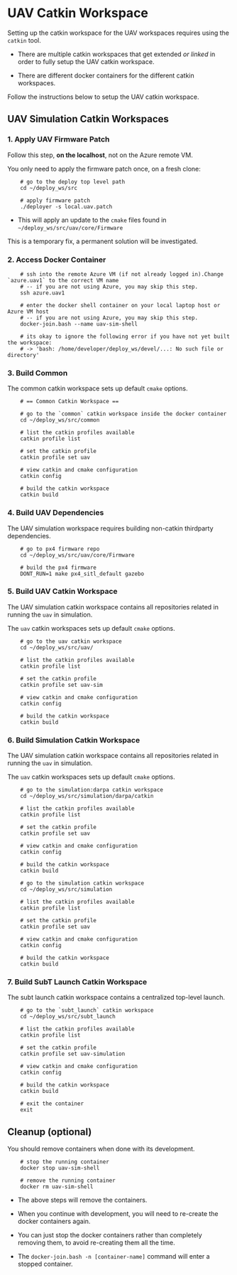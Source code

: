 # UAV Catkin Workspace

Setting up the catkin workspace for the UAV workspaces requires using the `catkin` tool.

- There are multiple catkin workspaces that get extended *or linked* in order to fully setup the UAV catkin workspace.

- There are different docker containers for the different catkin workspaces.

Follow the instructions below to setup the UAV catkin workspace.

## UAV Simulation Catkin Workspaces

### 1. Apply UAV Firmware Patch

Follow this step, **on the localhost**, not on the Azure remote VM.

You only need to apply the firmware patch once, on a fresh clone:

        # go to the deploy top level path
        cd ~/deploy_ws/src

        # apply firmware patch
        ./deployer -s local.uav.patch

- This will apply an update to the `cmake` files found in `~/deploy_ws/src/uav/core/Firmware`

This is a temporary fix, a permanent solution will be investigated.

### 2. Access Docker Container

        # ssh into the remote Azure VM (if not already logged in).Change `azure.uav1` to the correct VM name
        # -- if you are not using Azure, you may skip this step.
        ssh azure.uav1

        # enter the docker shell container on your local laptop host or Azure VM host
        # -- if you are not using Azure, you may skip this step.
        docker-join.bash --name uav-sim-shell

        # its okay to ignore the following error if you have not yet built the workspace:
        # -> 'bash: /home/developer/deploy_ws/devel/...: No such file or directory'

### 3. Build Common

The common catkin workspace sets up default `cmake` options.

        # == Common Catkin Workspace ==

        # go to the `common` catkin workspace inside the docker container
        cd ~/deploy_ws/src/common

        # list the catkin profiles available
        catkin profile list

        # set the catkin profile
        catkin profile set uav

        # view catkin and cmake configuration
        catkin config

        # build the catkin workspace
        catkin build

### 4. Build UAV Dependencies

The UAV simulation workspace requires building non-catkin thirdparty dependencies.

        # go to px4 firmware repo
        cd ~/deploy_ws/src/uav/core/Firmware

        # build the px4 firmware
        DONT_RUN=1 make px4_sitl_default gazebo

### 5. Build UAV Catkin Workspace

The UAV simulation catkin workspace contains all repositories related in running the `uav` in simulation.

The `uav` catkin workspaces sets up default `cmake` options.

        # go to the uav catkin workspace
        cd ~/deploy_ws/src/uav/

        # list the catkin profiles available
        catkin profile list

        # set the catkin profile
        catkin profile set uav-sim

        # view catkin and cmake configuration
        catkin config

        # build the catkin workspace
        catkin build

### 6. Build Simulation Catkin Workspace

The UAV simulation catkin workspace contains all repositories related in running the `uav` in simulation.

The `uav` catkin workspaces sets up default `cmake` options.

        # go to the simulation:darpa catkin workspace
        cd ~/deploy_ws/src/simulation/darpa/catkin

        # list the catkin profiles available
        catkin profile list

        # set the catkin profile
        catkin profile set uav

        # view catkin and cmake configuration
        catkin config

        # build the catkin workspace
        catkin build

        # go to the simulation catkin workspace
        cd ~/deploy_ws/src/simulation

        # list the catkin profiles available
        catkin profile list

        # set the catkin profile
        catkin profile set uav

        # view catkin and cmake configuration
        catkin config

        # build the catkin workspace
        catkin build

### 7. Build SubT Launch Catkin Workspace

The subt launch catkin workspace contains a centralized top-level launch.

        # go to the `subt_launch` catkin workspace
        cd ~/deploy_ws/src/subt_launch

        # list the catkin profiles available
        catkin profile list

        # set the catkin profile
        catkin profile set uav-simulation

        # view catkin and cmake configuration
        catkin config

        # build the catkin workspace
        catkin build

        # exit the container
        exit

## Cleanup (optional)

You should remove containers when done with its development.

        # stop the running container
        docker stop uav-sim-shell

        # remove the running container
        docker rm uav-sim-shell

- The above steps will remove the containers.

- When you continue with development, you will need to re-create the docker containers again.

- You can just stop the docker containers rather than completely removing them, to avoid re-creating them all the time.

- The `docker-join.bash -n [container-name]` command will enter a stopped container.

